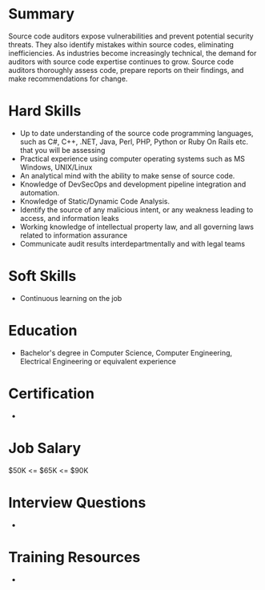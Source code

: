 # Summary
Source code auditors expose vulnerabilities and prevent potential security threats. They also identify mistakes within source codes, eliminating inefficiencies. As industries become increasingly technical, the demand for auditors with source code expertise continues to grow. Source code auditors thoroughly assess code, prepare reports on their findings, and make recommendations for change.

# Hard Skills
* Up to date understanding of the source code programming languages, such as C#, C++, .NET, Java, Perl, PHP, Python or Ruby On Rails etc. that you will be assessing
* Practical experience using computer operating systems such as MS Windows, UNIX/Linux
* An analytical mind with the ability to make sense of source code.
* Knowledge of DevSecOps and development pipeline integration and automation.
* Knowledge of Static/Dynamic Code Analysis.
* Identify the source of any malicious intent, or any weakness leading to access, and information leaks
* Working knowledge of intellectual property law, and all governing laws related to information assurance
* Communicate audit results interdepartmentally and with legal teams


# Soft Skills
* Continuous learning on the job


# Education
  * Bachelor's degree in Computer Science, Computer Engineering, Electrical Engineering or equivalent experience


# Certification
  * 


# Job Salary
$50K <= $65K <= $90K


# Interview Questions
 *


# Training Resources
  * 



